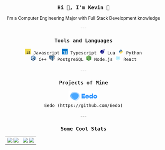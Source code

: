 <!DOCTYPE html>
<html>

<body>
  <div align="center">
    <h3><samp> Hi 👋, I'm Kevin 🤠 </samp></h3>
    <p>I'm a Computer Engineering Major with Full Stack Development knowledge</p>
  </div>
  <div align="center">
    ---
    <h3><samp> Tools and Languages </samp></h3>
      <samp>
        <img height="18"
          src="https://raw.githubusercontent.com/github/explore/80688e429a7d4ef2fca1e82350fe8e3517d3494d/topics/javascript/javascript.png">
        Javascript
        <img height="18"
          src="https://raw.githubusercontent.com/github/explore/80688e429a7d4ef2fca1e82350fe8e3517d3494d/topics/typescript/typescript.png">
        Typescript
        <img height="18"
          src="https://raw.githubusercontent.com/github/explore/80688e429a7d4ef2fca1e82350fe8e3517d3494d/topics/lua/lua.png">
        Lua
        <img height="18"
          src="https://raw.githubusercontent.com/github/explore/80688e429a7d4ef2fca1e82350fe8e3517d3494d/topics/python/python.png">
        Python
        <br />
        <img height="18"
          src="https://raw.githubusercontent.com/github/explore/80688e429a7d4ef2fca1e82350fe8e3517d3494d/topics/cpp/cpp.png">
        C++
        <img height="18"
          src="https://raw.githubusercontent.com/github/explore/80688e429a7d4ef2fca1e82350fe8e3517d3494d/topics/postgresql/postgresql.png">
        PostgreSQL
        <img height="18"
          src="https://raw.githubusercontent.com/github/explore/80688e429a7d4ef2fca1e82350fe8e3517d3494d/topics/nodejs/nodejs.png">
        Node.js
        <img height="18"
          src="https://raw.githubusercontent.com/github/explore/80688e429a7d4ef2fca1e82350fe8e3517d3494d/topics/react/react.png">
        React
      </samp>
  </div>
  <div align="center">
    <br>
    ---
    <h3><samp> Projects of Mine </samp></h3>
      <samp>
        <img height="36"
             src="https://github.com/Eedo/Eedo/blob/master/cdn/eedo-logo-main.png?raw=true">
        <br>
        Eedo (https://github.com/Eedo)
      </samp>
  </div>
  <div align="center">
    <br>
    ---
    <h3><samp> Some Cool Stats </samp></h3>
    <table>
    <td align="center" width="50%">
      <img width="100%" src="https://discord-readme-badge.vercel.app/api?id=262238243875979265?bg=202225&radius=0"/>
      <img width="100%" src="https://readme-stats-plum-two.vercel.app/api/wakatime?username=@uhKevinMC&border_radius=5px&theme=dark&show_icons=true&custom_title=Weekly%20Stats&bg_color=202225&border_color=202225&icon_color=58a6ff"/>
    </td>
    <td align="center" width="50%">
      <img width="100%" src="https://readme-stats-plum-two.vercel.app/api?username=uhKevinMC&show_icons=true&include_all_commits=true&theme=dark&count_private=true&custom_title=Github%20Stats&bg_color=202225&border_color=202225&icon_color=58a6ff"/>
      <img width="100%" src="https://readme-stats-plum-two.vercel.app/api/top-langs/?username=uhKevinMC&theme=dark&custom_title=Frequent%20Languages&bg_color=202225&layout=compact&border_color=202225&langs_count=10"/>
    </td>
    </table>
  </div>
</body>

</html>
